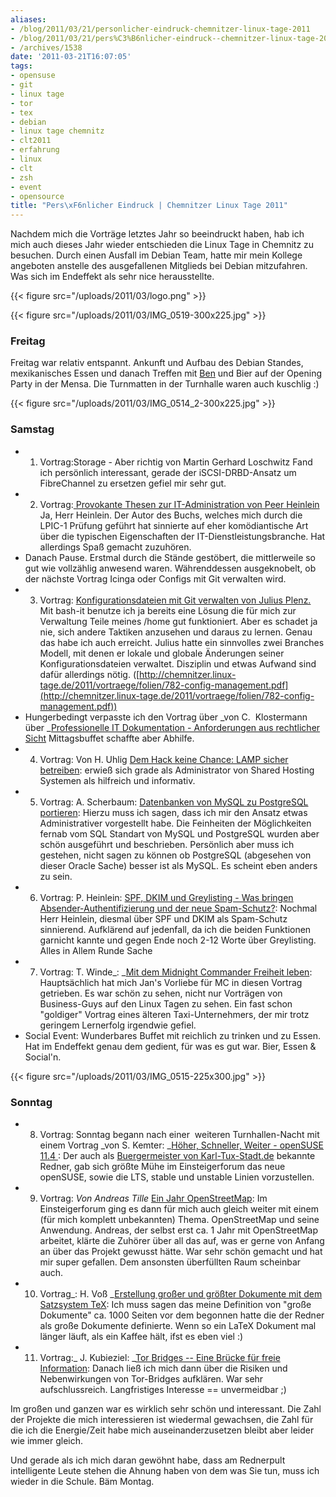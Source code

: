 ```yaml
---
aliases:
- /blog/2011/03/21/personlicher-eindruck-chemnitzer-linux-tage-2011
- /blog/2011/03/21/pers%C3%B6nlicher-eindruck--chemnitzer-linux-tage-2011/
- /archives/1538
date: '2011-03-21T16:07:05'
tags:
- opensuse
- git
- linux tage
- tor
- tex
- debian
- linux tage chemnitz
- clt2011
- erfahrung
- linux
- clt
- zsh
- event
- opensource
title: "Pers\xF6nlicher Eindruck | Chemnitzer Linux Tage 2011"
---
```


Nachdem mich die Vorträge letztes Jahr so beeindruckt haben, hab ich mich
auch dieses Jahr wieder entschieden die Linux Tage in Chemnitz zu besuchen.
Durch einen Ausfall im Debian Team, hatte mir mein Kollege angeboten
anstelle des ausgefallenen Mitglieds bei Debian mitzufahren. Was sich im
Endeffekt als sehr nice herausstellte.

{{< figure src="/uploads/2011/03/logo.png" >}}

{{< figure src="/uploads/2011/03/IMG_0519-300x225.jpg" >}}

### Freitag

Freitag war relativ entspannt. Ankunft und Aufbau des Debian Standes,
mexikanisches Essen und danach Treffen mit [Ben](http://zeroathome.de/) und
Bier auf der Opening Party in der Mensa. Die Turnmatten in der Turnhalle
waren auch kuschlig :)

{{< figure src="/uploads/2011/03/IMG_0514_2-300x225.jpg" >}}

### Samstag

  * 1. Vortrag:Storage - Aber richtig von Martin Gerhard Loschwitz Fand ich
    persönlich interessant, gerade der iSCSI-DRBD-Ansatz um FibreChannel zu
    ersetzen gefiel mir sehr gut.
  * 2. Vortrag:[ Provokante Thesen zur IT-Administration von Peer Heinlein](http://chemnitzer.linux-tage.de/2011/vortraege/745) Ja, Herr
    Heinlein. Der Autor des Buchs, welches mich durch die LPIC-1 Prüfung
    geführt hat sinnierte auf eher komödiantische Art über die typischen
    Eigenschaften der IT-Dienstleistungsbranche. Hat allerdings Spaß
    gemacht zuzuhören.
  * Danach Pause. Erstmal durch die Stände gestöbert, die mittlerweile so
    gut wie vollzählig anwesend waren. Währenddessen ausgeknobelt, ob der
    nächste Vortrag Icinga oder Configs mit Git verwalten wird.
  * 3. Vortrag: [Konfigurationsdateien mit Git verwalten von Julius Plenz.](http://chemnitzer.linux-tage.de/2011/vortraege/782) Mit bash-it
    benutze ich ja bereits eine Lösung die für mich zur Verwaltung Teile
    meines /home gut funktioniert. Aber es schadet ja nie, sich andere
    Taktiken anzusehen und daraus zu lernen. Genau das habe ich auch
    erreicht. Julius hatte ein sinnvolles zwei Branches Modell, mit denen
    er lokale und globale Änderungen seiner Konfigurationsdateien
    verwaltet. Disziplin und etwas Aufwand sind dafür allerdings nötig.
    ([http://chemnitzer.linux-tage.de/2011/vortraege/folien/782-config-management.pdf](http://chemnitzer.linux-tage.de/2011/vortraege/folien/782-config-management.pdf))
  * Hungerbedingt verpasste ich den Vortrag über _von C.  Klostermann über
    _[Professionelle IT Dokumentation - Anforderungen aus rechtlicher Sicht](http://chemnitzer.linux-tage.de/2011/vortraege/626)
    Mittagsbuffet schaffte aber Abhilfe.
  * 4. Vortrag: Von H. Uhlig [Dem Hack keine Chance: LAMP sicher betreiben](http://chemnitzer.linux-tage.de/2011/vortraege/736): erwieß
    sich grade als Administrator von Shared Hosting Systemen als hilfreich
    und informativ.
  * 5. Vortrag: A. Scherbaum: [Datenbanken von MySQL zu PostgreSQL portieren](http://chemnitzer.linux-tage.de/2011/vortraege/635): Hierzu
    muss ich sagen, dass ich mir den Ansatz etwas Administrativer
    vorgestellt habe. Die Feinheiten der Möglichkeiten fernab vom SQL
    Standart von MySQL und PostgreSQL wurden aber schön ausgeführt und
    beschrieben. Persönlich aber muss ich gestehen, nicht sagen zu können
    ob PostgreSQL (abgesehen von dieser Oracle Sache) besser ist als MySQL.
    Es scheint eben anders zu sein.
  * 6. Vortrag: P. Heinlein: [SPF, DKIM und Greylisting - Was bringen Absender-Authentifizierung und der neue Spam-Schutz?](http://chemnitzer.linux-tage.de/2011/vortraege/742): Nochmal Herr
    Heinlein, diesmal über SPF und DKIM als Spam-Schutz sinnierend.
    Aufklärend auf jedenfall, da ich die beiden Funktionen garnicht kannte
    und gegen Ende noch 2-12 Worte über Greylisting. Alles in Allem Runde
    Sache
  * 7. Vortrag: T. Winde_: _[Mit dem Midnight Commander Freiheit leben](http://chemnitzer.linux-tage.de/2011/vortraege/750):
    Hauptsächlich hat mich Jan's Vorliebe für MC in diesen Vortrag
    getrieben. Es war schön zu sehen, nicht nur Vorträgen von Business-Guys
    auf den Linux Tagen zu sehen. Ein fast schon "goldiger" Vortrag eines
    älteren Taxi-Unternehmers, der mir trotz geringem Lernerfolg irgendwie
    gefiel.
  * Social Event: Wunderbares Buffet mit reichlich zu trinken und zu Essen.
    Hat im Endeffekt genau dem gedient, für was es gut war. Bier, Essen &
    Social'n.

{{< figure src="/uploads/2011/03/IMG_0515-225x300.jpg" >}}

### Sonntag

  * 8. Vortrag: Sonntag begann nach einer  weiteren Turnhallen-Nacht mit
    einem Vortrag _von S. Kemter: _[Höher, Schneller, Weiter - openSUSE 11.4 ](http://chemnitzer.linux-tage.de/2011/vortraege/690): Der auch
    als [Buergermeister von Karl-Tux-Stadt.de](http://karl-tux-stadt.de/ktuxs/) bekannte Redner,
    gab sich größte Mühe im Einsteigerforum das neue openSUSE, sowie die
    LTS, stable und unstable Linien vorzustellen.
  * 9. Vortrag: _Von Andreas Tille_ [Ein Jahr OpenStreetMap](http://chemnitzer.linux-tage.de/2011/vortraege/636): Im
    Einsteigerforum ging es dann für mich auch gleich weiter mit einem (für
    mich komplett unbekannten) Thema. OpenStreetMap und seine Anwendung.
    Andreas, der selbst erst ca. 1 Jahr mit OpenStreetMap arbeitet, klärte
    die Zuhörer über all das auf, was er gerne von Anfang an über das
    Projekt gewusst hätte. War sehr schön gemacht und hat mir super
    gefallen. Dem ansonsten überfüllten Raum scheinbar auch.
  * 10. Vortrag_: H. Voß _[Erstellung großer und größter Dokumente mit dem Satzsystem TeX](http://chemnitzer.linux-tage.de/2011/vortraege/720): Ich muss
    sagen das meine Definition von "große Dokumente" ca. 1000 Seiten vor
    dem begonnen hatte die der Redner als große Dokumente definierte. Wenn
    so ein LaTeX Dokument mal länger läuft, als ein Kaffee hält, ifst es
    eben viel :)
  * 11. Vortrag:_ J. Kubieziel: _[Tor Bridges -- Eine Brücke für freie Information](http://chemnitzer.linux-tage.de/2011/vortraege/796):
    Danach ließ ich mich dann über die Risiken und Nebenwirkungen von
    Tor-Bridges aufklären. War sehr aufschlussreich. Langfristiges
    Interesse == unvermeidbar ;)

Im großen und ganzen war es wirklich sehr schön und interessant. Die Zahl
der Projekte die mich interessieren ist wiedermal gewachsen, die Zahl für
die ich die Energie/Zeit habe mich auseinanderzusetzen bleibt aber leider
wie immer gleich.

Und gerade als ich mich daran gewöhnt habe, dass am Rednerpult intelligente
Leute stehen die Ahnung haben von dem was Sie tun, muss ich wieder in die
Schule. Bäm Montag.
